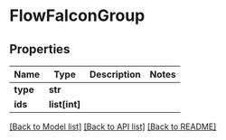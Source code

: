 # FlowFalconGroup

## Properties
Name | Type | Description | Notes
------------ | ------------- | ------------- | -------------
**type** | **str** |  | 
**ids** | **list[int]** |  | 

[[Back to Model list]](../README.md#documentation-for-models) [[Back to API list]](../README.md#documentation-for-api-endpoints) [[Back to README]](../README.md)

